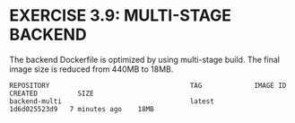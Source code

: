 # EXERCISE 3.9: MULTI-STAGE BACKEND

The backend Dockerfile is optimized by using multi-stage build. The final image size is reduced from 440MB to 18MB.

```
REPOSITORY                                   TAG             IMAGE ID       CREATED          SIZE
backend-multi                                latest          1d6d025523d9   7 minutes ago    18MB
```
